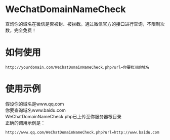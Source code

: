# WeChatDomainNameCheck

查询你的域名在微信是否被封、被拦截。通过微信官方的接口进行查询，不限制次数，完全免费！

# 如何使用
```
http://yourdomain.com/WeChatDomainNameCheck.php?url=你要检测的域名
```

# 使用示例
假设你的域名是www.qq.com<br/>
你要查询域名www.baidu.com<br/>
WeChatDomainNameCheck.php已上传至你服务器根目录<br/>
正确的调用示例是：
```
http://www.qq.com/WeChatDomainNameCheck.php?url=http://www.baidu.com
```
